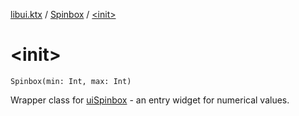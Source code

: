[libui.ktx](../index.md) / [Spinbox](index.md) / [&lt;init&gt;](./-init-.md)

# &lt;init&gt;

`Spinbox(min: Int, max: Int)`

Wrapper class for [uiSpinbox](../../libui/ui-spinbox.md) - an entry widget for numerical values.

